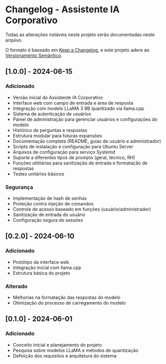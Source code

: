 # Changelog - Assistente IA Corporativo

Todas as alterações notáveis neste projeto serão documentadas neste arquivo.

O formato é baseado em [Keep a Changelog](https://keepachangelog.com/pt-BR/1.0.0/),
e este projeto adere ao [Versionamento Semântico](https://semver.org/lang/pt-BR/spec/v2.0.0.html).

## [1.0.0] - 2024-06-15

### Adicionado

- Versão inicial do Assistente IA Corporativo
- Interface web com campo de entrada e área de resposta
- Integração com modelo LLaMA 3 8B quantizado via llama.cpp
- Sistema de autenticação de usuários
- Painel de administração para gerenciar usuários e configurações do modelo
- Histórico de perguntas e respostas
- Estrutura modular para futuras expansões
- Documentação completa (README, guias de usuário e administrador)
- Scripts de instalação e configuração para Ubuntu Server
- Arquivos de configuração para serviço Systemd
- Suporte a diferentes tipos de prompts (geral, técnico, RH)
- Funções utilitárias para sanitização de entrada e formatação de respostas
- Testes unitários básicos

### Segurança

- Implementação de hash de senhas
- Proteção contra injeção de comandos
- Controle de acesso baseado em funções (usuário/administrador)
- Sanitização de entrada do usuário
- Configuração segura de sessões

## [0.2.0] - 2024-06-10

### Adicionado

- Protótipo da interface web
- Integração inicial com llama.cpp
- Estrutura básica do projeto

### Alterado

- Melhorias na formatação das respostas do modelo
- Otimização do processo de carregamento do modelo

## [0.1.0] - 2024-06-01

### Adicionado

- Conceito inicial e planejamento do projeto
- Pesquisa sobre modelos LLaMA e métodos de quantização
- Definição dos requisitos e arquitetura do sistema
